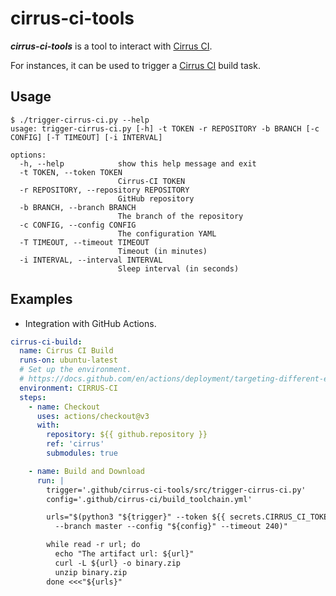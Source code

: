 # cirrus-ci-tools

_**cirrus-ci-tools**_ is a tool to interact with [Cirrus CI](https://cirrus-ci.org/).

For instances, it can be used to trigger a [Cirrus CI](https://cirrus-ci.org/) build task.

## Usage
```shell
$ ./trigger-cirrus-ci.py --help
usage: trigger-cirrus-ci.py [-h] -t TOKEN -r REPOSITORY -b BRANCH [-c CONFIG] [-T TIMEOUT] [-i INTERVAL]

options:
  -h, --help            show this help message and exit
  -t TOKEN, --token TOKEN
                        Cirrus-CI TOKEN
  -r REPOSITORY, --repository REPOSITORY
                        GitHub repository
  -b BRANCH, --branch BRANCH
                        The branch of the repository
  -c CONFIG, --config CONFIG
                        The configuration YAML
  -T TIMEOUT, --timeout TIMEOUT
                        Timeout (in minutes)
  -i INTERVAL, --interval INTERVAL
                        Sleep interval (in seconds)

```

## Examples

* Integration with GitHub Actions.

```yaml
cirrus-ci-build:
  name: Cirrus CI Build
  runs-on: ubuntu-latest
  # Set up the environment.
  # https://docs.github.com/en/actions/deployment/targeting-different-environments/using-environments-for-deployment
  environment: CIRRUS-CI
  steps:
    - name: Checkout
      uses: actions/checkout@v3
      with:
        repository: ${{ github.repository }}
        ref: 'cirrus'
        submodules: true

    - name: Build and Download
      run: |
        trigger='.github/cirrus-ci-tools/src/trigger-cirrus-ci.py'
        config='.github/cirrus-ci/build_toolchain.yml'

        urls="$(python3 "${trigger}" --token ${{ secrets.CIRRUS_CI_TOKEN }} --repository ${{ github.repository }} \
          --branch master --config "${config}" --timeout 240)"

        while read -r url; do
          echo "The artifact url: ${url}"
          curl -L ${url} -o binary.zip
          unzip binary.zip
        done <<<"${urls}"
```
